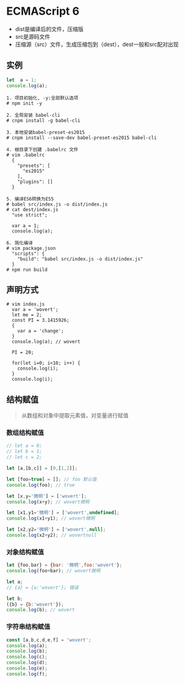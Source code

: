 # ECMAScript 6

- dist是编译后的文件，压缩版
- src是源码文件
- 压缩源（src）文件，生成压缩包到（dest），dest一般和src配对出现

## 实例

``` js
let  a = 1;
console.log(a);
```

``` shell
1. 项目初始化, -y:全部默认选项
# npm init -y

2. 全局安装 babel-cli
# cnpm install -g babel-cli

3. 本地安装babel-preset-es2015
# cnpm install --save-dev babel-preset-es2015 babel-cli

4. 根目录下创建 .babelrc 文件
# vim .babelrc
  {
    "presets": [
      "es2015"
    ],
    "plugins": []
  }

5. 编译ES6转换为ES5
# babel src/index.js -o dist/index.js
# cat dest/index.js
  "use strict";

  var a = 1;
  console.log(a);

6. 简化编译
# vim package.json
  "scripts": {
    "build": "babel src/index.js -o dist/index.js"
  }
# npm run build
```

## 声明方式

``` shell
# vim index.js
  var a = 'wovert';
  let me = 2;
  const PI = 3.1415926;
  {
    var a = 'change';
  }
  console.log(a); // wovert

  PI = 20;

  for(let i=0; i<10; i++) {
    console.log(i);
  }
  console.log(i);
```

## 结构赋值

> 从数组和对象中提取元素值，对变量进行赋值

### 数组结构赋值

``` js
// let a = 0;
// let b = 1;
// let c = 2;

let [a,[b,c]] = [0,[1,2]];

let [foo=true] = []; // foo 默认值
console.log(foo); // true

let [x,y='微明'] = ['wovert'];
console.log(x+y); // wovert微明

let [x1,y1='微明'] = ['wovert',undefined];
console.log(x1+y1); // wovert微明

let [x2,y2='微明'] = ['wovert',null];
console.log(x2+y2); // wovertnull
```

### 对象结构赋值

``` js
let {foo,bar} = {bar: '微明',foo:'wovert'};
console.log(foo+bar); // wovert微明

let a;
// {a} = {a:'wovert'}; 错误

let b;
({b} = {b:'wovert'}); 
console.log(b); // wovert
```

### 字符串结构赋值

``` js
const [a,b,c,d,e,f] = 'wovert';
console.log(a);
console.log(b);
console.log(c);
console.log(d);
console.log(e);
console.log(f);
```